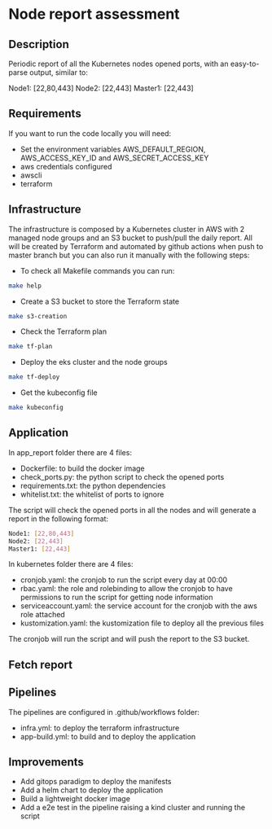 # Node report assessment

## Description

Periodic report of all the Kubernetes nodes opened ports, with an easy-to-parse output, similar to:

Node1: [22,80,443]
Node2: [22,443]
Master1: [22,443]

## Requirements

If you want to run the code locally you will need:

- Set the environment variables AWS_DEFAULT_REGION, AWS_ACCESS_KEY_ID and AWS_SECRET_ACCESS_KEY
- aws credentials configured
- awscli
- terraform

## Infrastructure

The infrastructure is composed by a Kubernetes cluster in AWS with 2 managed node groups and an S3 bucket to push/pull the daily report. All will be created by Terraform and automated by github actions when push to master branch but you can also run it manually with the following steps:

- To check all Makefile commands you can run:

```bash
make help
```

- Create a S3 bucket to store the Terraform state

```bash
make s3-creation
```

- Check the Terraform plan

```bash
make tf-plan
```

- Deploy the eks cluster and the node groups

```bash
make tf-deploy
```

- Get the kubeconfig file

```bash
make kubeconfig
```

## Application

In app_report folder there are 4 files:

- Dockerfile: to build the docker image
- check_ports.py: the python script to check the opened ports
- requirements.txt: the python dependencies
- whitelist.txt: the whitelist of ports to ignore

The script will check the opened ports in all the nodes and will generate a report in the following format:

```bash
Node1: [22,80,443]
Node2: [22,443]
Master1: [22,443]
```

In kubernetes folder there are 4 files:

- cronjob.yaml: the cronjob to run the script every day at 00:00
- rbac.yaml: the role and rolebinding to allow the cronjob to have permissions to run the script for getting node information
- serviceaccount.yaml: the service account for the cronjob with the aws role attached
- kustomization.yaml: the kustomization file to deploy all the previous files

The cronjob will run the script and will push the report to the S3 bucket.

## Fetch report

## Pipelines

The pipelines are configured in .github/workflows folder:

- infra.yml: to deploy the terraform infrastructure
- app-build.yml: to build and to deploy the application

## Improvements

- Add gitops paradigm to deploy the manifests
- Add a helm chart to deploy the application
- Build a lightweight docker image
- Add a e2e test in the pipeline raising a kind cluster and running the script
